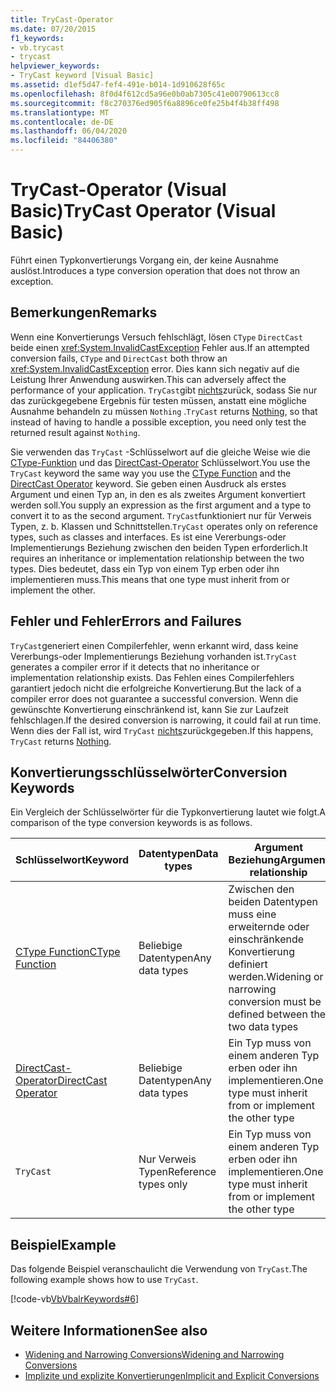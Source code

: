 ```yaml
---
title: TryCast-Operator
ms.date: 07/20/2015
f1_keywords:
- vb.trycast
- trycast
helpviewer_keywords:
- TryCast keyword [Visual Basic]
ms.assetid: d1ef5d47-fef4-491e-b014-1d910628f65c
ms.openlocfilehash: 8f0d4f612cd5a96e0b0ab7305c41e00790613cc8
ms.sourcegitcommit: f8c270376ed905f6a8896ce0fe25b4f4b38ff498
ms.translationtype: MT
ms.contentlocale: de-DE
ms.lasthandoff: 06/04/2020
ms.locfileid: "84406380"
---
```

# <a name="trycast-operator-visual-basic"></a><span data-ttu-id="2ba79-102">TryCast-Operator (Visual Basic)</span><span class="sxs-lookup"><span data-stu-id="2ba79-102">TryCast Operator (Visual Basic)</span></span>
<span data-ttu-id="2ba79-103">Führt einen Typkonvertierungs Vorgang ein, der keine Ausnahme auslöst.</span><span class="sxs-lookup"><span data-stu-id="2ba79-103">Introduces a type conversion operation that does not throw an exception.</span></span>  
  
## <a name="remarks"></a><span data-ttu-id="2ba79-104">Bemerkungen</span><span class="sxs-lookup"><span data-stu-id="2ba79-104">Remarks</span></span>  
 <span data-ttu-id="2ba79-105">Wenn eine Konvertierungs Versuch fehlschlägt, lösen `CType` `DirectCast` beide einen <xref:System.InvalidCastException> Fehler aus.</span><span class="sxs-lookup"><span data-stu-id="2ba79-105">If an attempted conversion fails, `CType` and `DirectCast` both throw an <xref:System.InvalidCastException> error.</span></span> <span data-ttu-id="2ba79-106">Dies kann sich negativ auf die Leistung Ihrer Anwendung auswirken.</span><span class="sxs-lookup"><span data-stu-id="2ba79-106">This can adversely affect the performance of your application.</span></span> <span data-ttu-id="2ba79-107">`TryCast`gibt [nichts](../nothing.md)zurück, sodass Sie nur das zurückgegebene Ergebnis für testen müssen, anstatt eine mögliche Ausnahme behandeln zu müssen `Nothing` .</span><span class="sxs-lookup"><span data-stu-id="2ba79-107">`TryCast` returns [Nothing](../nothing.md), so that instead of having to handle a possible exception, you need only test the returned result against `Nothing`.</span></span>  
  
 <span data-ttu-id="2ba79-108">Sie verwenden das `TryCast` -Schlüsselwort auf die gleiche Weise wie die [CType-Funktion](../functions/ctype-function.md) und das [DirectCast-Operator](directcast-operator.md) Schlüsselwort.</span><span class="sxs-lookup"><span data-stu-id="2ba79-108">You use the `TryCast` keyword the same way you use the [CType Function](../functions/ctype-function.md) and the [DirectCast Operator](directcast-operator.md) keyword.</span></span> <span data-ttu-id="2ba79-109">Sie geben einen Ausdruck als erstes Argument und einen Typ an, in den es als zweites Argument konvertiert werden soll.</span><span class="sxs-lookup"><span data-stu-id="2ba79-109">You supply an expression as the first argument and a type to convert it to as the second argument.</span></span> <span data-ttu-id="2ba79-110">`TryCast`funktioniert nur für Verweis Typen, z. b. Klassen und Schnittstellen.</span><span class="sxs-lookup"><span data-stu-id="2ba79-110">`TryCast` operates only on reference types, such as classes and interfaces.</span></span> <span data-ttu-id="2ba79-111">Es ist eine Vererbungs-oder Implementierungs Beziehung zwischen den beiden Typen erforderlich.</span><span class="sxs-lookup"><span data-stu-id="2ba79-111">It requires an inheritance or implementation relationship between the two types.</span></span> <span data-ttu-id="2ba79-112">Dies bedeutet, dass ein Typ von einem Typ erben oder ihn implementieren muss.</span><span class="sxs-lookup"><span data-stu-id="2ba79-112">This means that one type must inherit from or implement the other.</span></span>  
  
## <a name="errors-and-failures"></a><span data-ttu-id="2ba79-113">Fehler und Fehler</span><span class="sxs-lookup"><span data-stu-id="2ba79-113">Errors and Failures</span></span>  
 <span data-ttu-id="2ba79-114">`TryCast`generiert einen Compilerfehler, wenn erkannt wird, dass keine Vererbungs-oder Implementierungs Beziehung vorhanden ist.</span><span class="sxs-lookup"><span data-stu-id="2ba79-114">`TryCast` generates a compiler error if it detects that no inheritance or implementation relationship exists.</span></span> <span data-ttu-id="2ba79-115">Das Fehlen eines Compilerfehlers garantiert jedoch nicht die erfolgreiche Konvertierung.</span><span class="sxs-lookup"><span data-stu-id="2ba79-115">But the lack of a compiler error does not guarantee a successful conversion.</span></span> <span data-ttu-id="2ba79-116">Wenn die gewünschte Konvertierung einschränkend ist, kann Sie zur Laufzeit fehlschlagen.</span><span class="sxs-lookup"><span data-stu-id="2ba79-116">If the desired conversion is narrowing, it could fail at run time.</span></span> <span data-ttu-id="2ba79-117">Wenn dies der Fall ist, wird `TryCast` [nichts](../nothing.md)zurückgegeben.</span><span class="sxs-lookup"><span data-stu-id="2ba79-117">If this happens, `TryCast` returns [Nothing](../nothing.md).</span></span>  
  
## <a name="conversion-keywords"></a><span data-ttu-id="2ba79-118">Konvertierungsschlüsselwörter</span><span class="sxs-lookup"><span data-stu-id="2ba79-118">Conversion Keywords</span></span>  
 <span data-ttu-id="2ba79-119">Ein Vergleich der Schlüsselwörter für die Typkonvertierung lautet wie folgt.</span><span class="sxs-lookup"><span data-stu-id="2ba79-119">A comparison of the type conversion keywords is as follows.</span></span>  
  
|<span data-ttu-id="2ba79-120">Schlüsselwort</span><span class="sxs-lookup"><span data-stu-id="2ba79-120">Keyword</span></span>|<span data-ttu-id="2ba79-121">Datentypen</span><span class="sxs-lookup"><span data-stu-id="2ba79-121">Data types</span></span>|<span data-ttu-id="2ba79-122">Argument Beziehung</span><span class="sxs-lookup"><span data-stu-id="2ba79-122">Argument relationship</span></span>|<span data-ttu-id="2ba79-123">Laufzeitfehler</span><span class="sxs-lookup"><span data-stu-id="2ba79-123">Run-time failure</span></span>|  
|---|---|---|---|  
|[<span data-ttu-id="2ba79-124">CType Function</span><span class="sxs-lookup"><span data-stu-id="2ba79-124">CType Function</span></span>](../functions/ctype-function.md)|<span data-ttu-id="2ba79-125">Beliebige Datentypen</span><span class="sxs-lookup"><span data-stu-id="2ba79-125">Any data types</span></span>|<span data-ttu-id="2ba79-126">Zwischen den beiden Datentypen muss eine erweiternde oder einschränkende Konvertierung definiert werden.</span><span class="sxs-lookup"><span data-stu-id="2ba79-126">Widening or narrowing conversion must be defined between the two data types</span></span>|<span data-ttu-id="2ba79-127">KEH<xref:System.InvalidCastException></span><span class="sxs-lookup"><span data-stu-id="2ba79-127">Throws <xref:System.InvalidCastException></span></span>|  
|[<span data-ttu-id="2ba79-128">DirectCast-Operator</span><span class="sxs-lookup"><span data-stu-id="2ba79-128">DirectCast Operator</span></span>](directcast-operator.md)|<span data-ttu-id="2ba79-129">Beliebige Datentypen</span><span class="sxs-lookup"><span data-stu-id="2ba79-129">Any data types</span></span>|<span data-ttu-id="2ba79-130">Ein Typ muss von einem anderen Typ erben oder ihn implementieren.</span><span class="sxs-lookup"><span data-stu-id="2ba79-130">One type must inherit from or implement the other type</span></span>|<span data-ttu-id="2ba79-131">KEH<xref:System.InvalidCastException></span><span class="sxs-lookup"><span data-stu-id="2ba79-131">Throws <xref:System.InvalidCastException></span></span>|  
|`TryCast`|<span data-ttu-id="2ba79-132">Nur Verweis Typen</span><span class="sxs-lookup"><span data-stu-id="2ba79-132">Reference types only</span></span>|<span data-ttu-id="2ba79-133">Ein Typ muss von einem anderen Typ erben oder ihn implementieren.</span><span class="sxs-lookup"><span data-stu-id="2ba79-133">One type must inherit from or implement the other type</span></span>|<span data-ttu-id="2ba79-134">Gibt [nichts](../nothing.md) zurück.</span><span class="sxs-lookup"><span data-stu-id="2ba79-134">Returns [Nothing](../nothing.md)</span></span>|  
  
## <a name="example"></a><span data-ttu-id="2ba79-135">Beispiel</span><span class="sxs-lookup"><span data-stu-id="2ba79-135">Example</span></span>  
 <span data-ttu-id="2ba79-136">Das folgende Beispiel veranschaulicht die Verwendung von `TryCast`.</span><span class="sxs-lookup"><span data-stu-id="2ba79-136">The following example shows how to use `TryCast`.</span></span>  
  
 [!code-vb[VbVbalrKeywords#6](~/samples/snippets/visualbasic/VS_Snippets_VBCSharp/VbVbalrKeywords/VB/Class1.vb#6)]  
  
## <a name="see-also"></a><span data-ttu-id="2ba79-137">Weitere Informationen</span><span class="sxs-lookup"><span data-stu-id="2ba79-137">See also</span></span>

- [<span data-ttu-id="2ba79-138">Widening and Narrowing Conversions</span><span class="sxs-lookup"><span data-stu-id="2ba79-138">Widening and Narrowing Conversions</span></span>](../../programming-guide/language-features/data-types/widening-and-narrowing-conversions.md)
- [<span data-ttu-id="2ba79-139">Implizite und explizite Konvertierungen</span><span class="sxs-lookup"><span data-stu-id="2ba79-139">Implicit and Explicit Conversions</span></span>](../../programming-guide/language-features/data-types/implicit-and-explicit-conversions.md)
